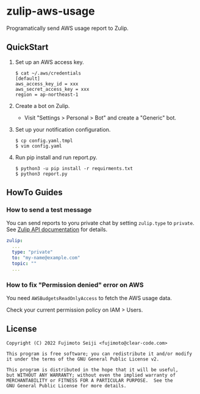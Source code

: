 # zulip-aws-usage

Programatically send AWS usage report to Zulip.

## QuickStart

1. Set up an AWS access key.

   ```console
   $ cat ~/.aws/credentials
   [default]
   aws_access_key_id = xxx
   aws_secret_access_key = xxx
   region = ap-northeast-1
   ```

2. Create a bot on Zulip.

   * Visit "Settings > Personal > Bot" and create a "Generic" bot.

3. Set up your notification configuration.

   ```console
   $ cp config.yaml.tmpl
   $ vim config.yaml
   ```

4. Run pip install and run report.py.

   ```console
   $ python3 -u pip install -r requirments.txt
   $ python3 report.py
   ```

## HowTo Guides

### How to send a test message

You can send reports to yoru private chat by setting `zulip.type` to `private`.
See [Zulip API documentation](https://zulip.com/api/send-message) for details.

```yaml
zulip:
  ...
  type: "private"
  to: "my-name@example.com"
  topic: ""
  ...
```

### How to fix "Permission denied" error on AWS

You need `AWSBudgetsReadOnlyAccess` to fetch the AWS usage data.

Check your current permission policy on IAM > Users.

## License

```
Copyright (C) 2022 Fujimoto Seiji <fujimoto@clear-code.com>

This program is free software; you can redistribute it and/or modify
it under the terms of the GNU General Public License v2.

This program is distributed in the hope that it will be useful,
but WITHOUT ANY WARRANTY; without even the implied warranty of
MERCHANTABILITY or FITNESS FOR A PARTICULAR PURPOSE.  See the
GNU General Public License for more details.
```
